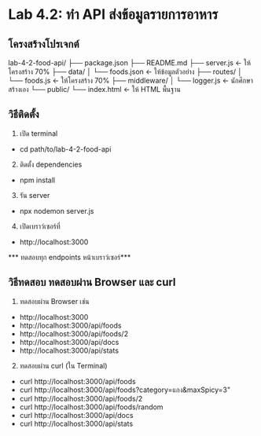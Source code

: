 # Lab 4.2: ทำ API ส่งข้อมูลรายการอาหาร

## โครงสร้างโปรเจกต์
lab-4-2-food-api/
├── package.json
├── README.md
├── server.js               ← ให้โครงสร้าง 70%
├── data/
│   └── foods.json          ← ให้ข้อมูลตัวอย่าง
├── routes/
│   └── foods.js           ← ให้โครงสร้าง 70%
├── middleware/
│   └── logger.js          ← นักศึกษาสร้างเอง
└── public/
    └── index.html         ← ให้ HTML พื้นฐาน

## วิธีติดตั้ง

1. เปิด terminal
- cd path/to/lab-4-2-food-api

2. ติดตั้ง dependencies
- npm install

3. รัน server
- npx nodemon server.js

4. เปิดเบราว์เซอร์ที่
- http://localhost:3000

*** ทดสอบทุก endpoints หน้าเบราว์เซอร์***

## วิธีทดสอบ ทดสอบผ่าน Browser และ curl
1. ทดสอบผ่าน Browser เช่น
- http://localhost:3000
- http://localhost:3000/api/foods
- http://localhost:3000/api/foods/2
- http://localhost:3000/api/docs
- http://localhost:3000/api/stats

2. ทดสอบผ่าน curl (ใน Terminal)
- curl http://localhost:3000/api/foods
- curl http://localhost:3000/api/foods?category=แกง&maxSpicy=3"
- curl http://localhost:3000/api/foods/2
- curl http://localhost:3000/api/foods/random
- curl http://localhost:3000/api/docs
- curl http://localhost:3000/api/stats

